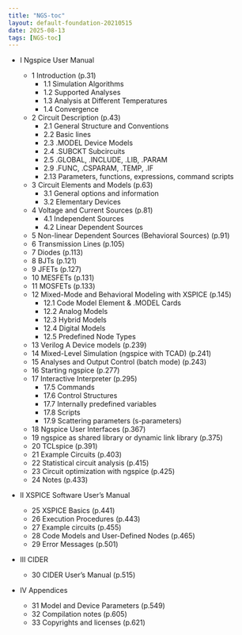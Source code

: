 ```yaml
---
title: "NGS-toc"
layout: default-foundation-20210515
date: 2025-08-13
tags: [NGS-toc]
---
```


- I Ngspice User Manual  
  - 1 Introduction (p.31)  
    - 1.1 Simulation Algorithms  
    - 1.2 Supported Analyses  
    - 1.3 Analysis at Different Temperatures  
    - 1.4 Convergence  
  - 2 Circuit Description (p.43)  
    - 2.1 General Structure and Conventions  
    - 2.2 Basic lines  
    - 2.3 .MODEL Device Models  
    - 2.4 .SUBCKT Subcircuits  
    - 2.5 .GLOBAL, .INCLUDE, .LIB, .PARAM  
    - 2.9 .FUNC, .CSPARAM, .TEMP, .IF  
    - 2.13 Parameters, functions, expressions, command scripts  
  - 3 Circuit Elements and Models (p.63)  
    - 3.1 General options and information  
    - 3.2 Elementary Devices  
  - 4 Voltage and Current Sources (p.81)  
    - 4.1 Independent Sources  
    - 4.2 Linear Dependent Sources  
  - 5 Non-linear Dependent Sources (Behavioral Sources) (p.91)  
  - 6 Transmission Lines (p.105)  
  - 7 Diodes (p.113)  
  - 8 BJTs (p.121)  
  - 9 JFETs (p.127)  
  - 10 MESFETs (p.131)  
  - 11 MOSFETs (p.133)  
  - 12 Mixed-Mode and Behavioral Modeling with XSPICE (p.145)  
    - 12.1 Code Model Element & .MODEL Cards  
    - 12.2 Analog Models  
    - 12.3 Hybrid Models  
    - 12.4 Digital Models  
    - 12.5 Predefined Node Types  
  - 13 Verilog A Device models (p.239)  
  - 14 Mixed-Level Simulation (ngspice with TCAD) (p.241)  
  - 15 Analyses and Output Control (batch mode) (p.243)  
  - 16 Starting ngspice (p.277)  
  - 17 Interactive Interpreter (p.295)  
    - 17.5 Commands  
    - 17.6 Control Structures  
    - 17.7 Internally predefined variables  
    - 17.8 Scripts  
    - 17.9 Scattering parameters (s-parameters)  
  - 18 Ngspice User Interfaces (p.367)  
  - 19 ngspice as shared library or dynamic link library (p.375)  
  - 20 TCLspice (p.391)  
  - 21 Example Circuits (p.403)  
  - 22 Statistical circuit analysis (p.415)  
  - 23 Circuit optimization with ngspice (p.425)  
  - 24 Notes (p.433)  

- II XSPICE Software User’s Manual  
  - 25 XSPICE Basics (p.441)  
  - 26 Execution Procedures (p.443)  
  - 27 Example circuits (p.455)  
  - 28 Code Models and User-Defined Nodes (p.465)  
  - 29 Error Messages (p.501)  

- III CIDER  
  - 30 CIDER User’s Manual (p.515)  

- IV Appendices  
  - 31 Model and Device Parameters (p.549)  
  - 32 Compilation notes (p.605)  
  - 33 Copyrights and licenses (p.621)
